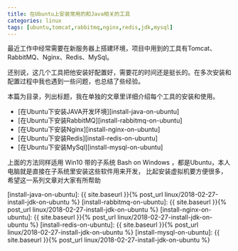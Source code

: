 ```yaml
---
title: 在Ubuntu上安装常用的和Java相关的工具
categories: linux
tags: [ubuntu,tomcat,rabbitmq,nginx,redis,jdk,mysql]
---
```


最近工作中经常需要在新服务器上搭建环境，项目中用到的工具有Tomcat、RabbitMQ、Nginx、Redis、MySql。

还别说，这几个工具把他安装好配置好，需要花的时间还是挺长的。在多次安装和配置过程中我也遇到一些问题，也总结了些经验。

本篇为目录，列出标题，我在单独的文章里详细介绍每个工具的安装和使用。

- [在Ubuntu下安装JAVA开发环境][install-java-on-ubuntu] 
- [在Ubuntu下安装RabbitMQ][install-rabbitmq-on-ubuntu] 
- [在Ubuntu下安装Nginx][install-nginx-on-ubuntu] 
- [在Ubuntu下安装Redis][install-redis-on-ubuntu] 
- [在Ubuntu下安装MySql][install-mysql-on-ubuntu] 

上面的方法同样适用 Win10 带的子系统 Bash on Windows ，都是Ubuntu，本人电脑就是直接在子系统里安装这些软件用来开发，
比起安装虚拟机要方便很多，希望这一系列文章对大家有所帮助



[install-java-on-ubuntu]: {{ site.baseurl }}{% post_url linux/2018-02-27-install-jdk-on-ubuntu %}
[install-rabbitmq-on-ubuntu]: {{ site.baseurl }}{% post_url linux/2018-02-27-install-jdk-on-ubuntu %}
[install-nginx-on-ubuntu]: {{ site.baseurl }}{% post_url linux/2018-02-27-install-jdk-on-ubuntu %}
[install-redis-on-ubuntu]: {{ site.baseurl }}{% post_url linux/2018-02-27-install-jdk-on-ubuntu %}
[install-mysql-on-ubuntu]: {{ site.baseurl }}{% post_url linux/2018-02-27-install-jdk-on-ubuntu %}
